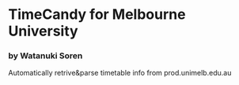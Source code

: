 # TimeCandy for Melbourne University
### by Watanuki Soren

Automatically retrive&parse timetable info from prod.unimelb.edu.au

